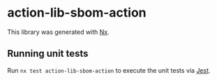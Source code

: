# action-lib-sbom-action

This library was generated with [Nx](https://nx.dev).

## Running unit tests

Run `nx test action-lib-sbom-action` to execute the unit tests via [Jest](https://jestjs.io).
